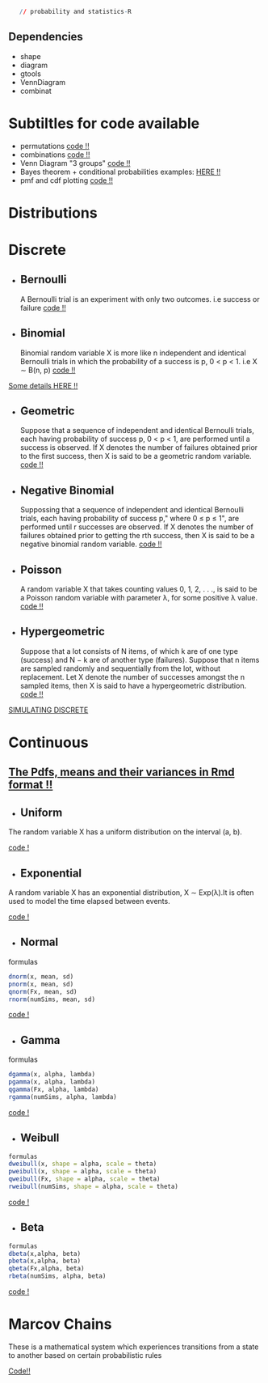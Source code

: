 

```r
   // probability and statistics-R
```
## Dependencies
- shape
- diagram
- gtools
- VennDiagram
- combinat


# Subtiltles for code available
- permutations [code !!](https://github.com/SirWilliam254/probability-statistics-R/blob/main/permutation.R)
- combinations [code !!](https://github.com/SirWilliam254/probability-statistics-R/blob/main/combinations.R)
- Venn Diagram "3 groups"
[code !!](https://github.com/SirWilliam254/probability-statistics-R/blob/main/venn%20diagram.R)
- Bayes theorem + conditional probabilities examples: [HERE !!](https://www.analyzemath.com/probabilities/bayes-theorem.html)
- pmf and cdf plotting [code !!](https://github.com/SirWilliam254/probability-statistics-R/blob/main/pmf%26cdf_barplot.R)
# Distributions
 # Discrete
- ## Bernoulli

   A Bernoulli trial is an experiment with only two outcomes. i.e success or failure [code !!]()
- ## Binomial

    Binomial random variable X is more like n
independent and identical Bernoulli trials in which the probability of a success
is p, 0 < p < 1. i.e  X ∼ B(n, p) [code !!](https://github.com/SirWilliam254/probability-statistics-R/blob/main/binomial.R)


[Some details HERE !!](https://www.vrcbuzz.com/binomial-distribution-probabilities-using-r/)
- ## Geometric

    Suppose that a sequence of independent and identical Bernoulli trials, each
having probability of success p, 0 < p < 1, are performed until a success is
observed. If X denotes the number of failures obtained prior to the first success,
then X is said to be a geometric random variable. [code !!](https://github.com/SirWilliam254/probability-statistics-R/blob/main/geometric.R)

- ## Negative Binomial

   Suppossing that a sequence of independent and identical Bernoulli trials, each
having probability of success p," where 0 ≤ p ≤ 1", are performed until r successes are
observed. If X denotes the number of failures obtained prior to getting the rth success,
then X is said to be a negative binomial random variable. [code !!](https://github.com/SirWilliam254/probability-statistics-R/blob/main/negative%20binomial.R)

- ## Poisson

   A random variable X that takes counting values 0, 1, 2, . . ., is said to be a Poisson
random variable with parameter λ, for some positive  λ value. [code !!](https://github.com/SirWilliam254/probability-statistics-R/blob/main/poisson.R)

- ## Hypergeometric

   Suppose that a lot consists of N items, of which k are of one type (success)
and N − k are of another type (failures). Suppose that n items are sampled
randomly and sequentially from the lot, without replacement. Let X denote
the number of successes amongst the n sampled items, then X is said to have a
hypergeometric distribution. [code !!](https://github.com/SirWilliam254/probability-statistics-R/blob/main/Hypergeometric.R)

[SIMULATING DISCRETE](https://github.com/SirWilliam254/probability-statistics-R/blob/main/simulating_discrete.R)

 # Continuous
 ## [The Pdfs, means and their variances in Rmd format !!](https://github.com/SirWilliam254/probability-statistics-R/blob/main/models.Rmd)
 
- ## Uniform

 The random variable X has a uniform distribution on the interval (a, b).
 
[code !](https://github.com/SirWilliam254/probability-statistics-R/blob/main/uniform.R)
- ## Exponential

 A random variable X has an exponential distribution, X ∼ Exp(λ).It is often used to model the time elapsed between events.
 
 [code !](https://github.com/SirWilliam254/probability-statistics-R/blob/main/exponential.R) 

- ## Normal
formulas

``` r
dnorm(x, mean, sd)
pnorm(x, mean, sd)
qnorm(Fx, mean, sd)
rnorm(numSims, mean, sd)
```

[code !](https://github.com/SirWilliam254/probability-statistics-R/blob/main/normal.R)                      
- ## Gamma
formulas

``` r
dgamma(x, alpha, lambda)
pgamma(x, alpha, lambda)
qgamma(Fx, alpha, lambda)
rgamma(numSims, alpha, lambda)
```
 
[code !](https://github.com/SirWilliam254/probability-statistics-R/blob/main/gamma.R)
- ## Weibull


``` r
formulas
dweibull(x, shape = alpha, scale = theta)
pweibull(x, shape = alpha, scale = theta)
qweibull(Fx, shape = alpha, scale = theta)
rweibull(numSims, shape = alpha, scale = theta)
``` 
[code !](https://github.com/SirWilliam254/probability-statistics-R/blob/main/weibull.R)
- ## Beta


``` r
formulas
dbeta(x,alpha, beta)
pbeta(x,alpha, beta)
qbeta(Fx,alpha, beta)
rbeta(numSims, alpha, beta)
```


[code !](https://github.com/SirWilliam254/probability-statistics-R/blob/main/Beta.R)

# Marcov Chains
These is a mathematical system which experiences transitions 
from a state to another based on certain probabilistic rules

[Code!!](https://github.com/SirWilliam254/probability-statistics-R/blob/main/MARCOV.R)
